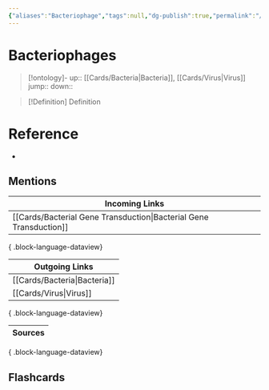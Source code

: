 ```yaml
---
{"aliases":"Bacteriophage","tags":null,"dg-publish":true,"permalink":"/cards/bacteriophages/","dgPassFrontmatter":true}
---
```


# Bacteriophages

> [!ontology]-
> up:: [[Cards/Bacteria\|Bacteria]], [[Cards/Virus\|Virus]]
> jump:: 
> down:: 

> [!Definition] Definition
> 

# Reference
- 

## Mentions

| Incoming Links                                                        |
| --------------------------------------------------------------------- |
| [[Cards/Bacterial Gene Transduction\|Bacterial Gene Transduction]] |

{ .block-language-dataview}

| Outgoing Links                  |
| ------------------------------- |
| [[Cards/Bacteria\|Bacteria]] |
| [[Cards/Virus\|Virus]]       |

{ .block-language-dataview}

| Sources |
| ------- |

{ .block-language-dataview}

## Flashcards 

